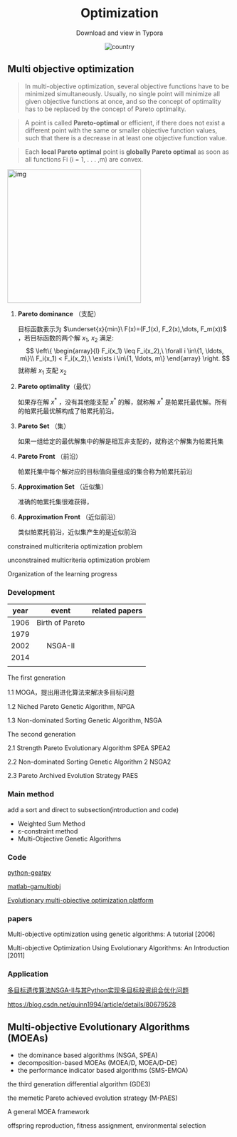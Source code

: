 <h1 align="center">Optimization</h1>
<div align="center">
Download and view in Typora

![country](https://img.shields.io/badge/country-China-red)

</div>

## Multi objective optimization

> In multi-objective optimization, several objective functions have to be minimized simultaneously. Usually, no single point will minimize all given objective functions at once, and so the concept of optimality has to be replaced by the concept of Pareto optimality. 

> A point is called **Pareto-optimal** or efficient, if there does not exist a different point with the same or smaller objective function values, such that there is a decrease in at least one objective function value.

> Each **local Pareto optimal** point is **globally Pareto optimal** as soon as all functions Fi (i = 1, . . . ,m) are convex.

<img src="https://upload.wikimedia.org/wikipedia/commons/thumb/b/b7/Front_pareto.svg/1280px-Front_pareto.svg.png" alt="img" width = "300" align=center />

1. **Pareto dominance** （支配）

   目标函数表示为 $\underset{x}{min}\ F(x)=(F_1(x), F_2(x),\dots, F_m(x))$ ，若目标函数的两个解 $x_1$, $x_2$ 满足:
   $$
   \left\{
   \begin{array}{l} 
   F_i(x_1) \leq F_i(x_2),\ \forall i \in\{1, \ldots, m\}\\
   F_i(x_1) < F_i(x_2),\ \exists i \in\{1, \ldots, m\}
   \end{array}
   \right.
   $$
   就称解 $x_1$ 支配 $x_2$

2. **Pareto optimality**（最优）

   如果存在解 $x^*$ ，没有其他能支配 $x^*$ 的解，就称解 $x^*$ 是帕累托最优解。所有的帕累托最优解构成了帕累托前沿。

3. **Pareto Set** （集）

   如果一组给定的最优解集中的解是相互非支配的，就称这个解集为帕累托集
   
4. **Pareto Front** （前沿）

   帕累托集中每个解对应的目标值向量组成的集合称为帕累托前沿

5. **Approximation Set** （近似集）

   准确的帕累托集很难获得，

6. **Approximation Front** （近似前沿）

   类似帕累托前沿，近似集产生的是近似前沿



constrained multicriteria optimization problem

unconstrained multicriteria optimization problem



Organization of the learning progress

### Development

| year |      event      | related papers |
| :--: | :-------------: | :------------: |
| 1906 | Birth of Pareto |                |
| 1979 |                 |                |
| 2002 |     NSGA-II     |                |
| 2014 |                 |                |
|      |                 |                |

The first generation

1.1 MOGA，提出用进化算法来解决多目标问题

1.2 Niched Pareto Genetic Algorithm, NPGA 

1.3 Non-dominated Sorting Genetic Algorithm, NSGA

The second generation

2.1 Strength Pareto Evolutionary Algorithm SPEA SPEA2

2.2 Non-dominated Sorting Genetic Algorithm 2 NSGA2

2.3 Pareto Archived Evolution Strategy PAES 

### Main method

add a sort and direct to subsection(introduction and code)

*  Weighted Sum Method 
*  ε-constraint method 
*  Multi-Objective Genetic Algorithms 



### Code

[python-geatpy](http://geatpy.com/)

[matlab-gamultiobj](https://ww2.mathworks.cn/help/gads/gamultiobj.html)

[Evolutionary multi-objective optimization platform](https://github.com/BIMK/PlatEMO)

### papers

Multi-objective optimization using genetic algorithms: A tutorial [2006]

Multi-objective Optimization Using Evolutionary Algorithms: An Introduction [2011]

### Application

 [多目标遗传算法NSGA-Ⅱ与其Python实现多目标投资组合优化问题](https://blog.csdn.net/WFRainn/article/details/83753615) 



https://blog.csdn.net/quinn1994/article/details/80679528







## Multi-objective Evolutionary Algorithms (MOEAs)
- the dominance based algorithms (NSGA, SPEA)
- decomposition-based MOEAs (MOEA/D, MOEA/D-DE)
- the performance indicator based algorithms (SMS-EMOA)



the third generation differential algorithm (GDE3)

the memetic Pareto achieved evolution strategy (M-PAES)



A general MOEA framework

offspring reproduction, fitness assignment, environmental selection